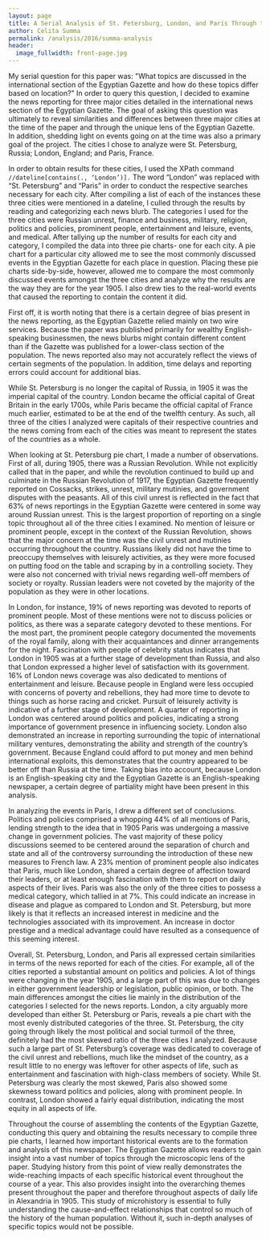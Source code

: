 ```yaml
---
layout: page
title: A Serial Analysis of St. Petersburg, London, and Paris Through the Lens of the Egyptian Gazette
author: Celita Summa
permalink: /analysis/2016/summa-analysis
header:
  image_fullwidth: front-page.jpg
---
```


My serial question for this paper was: "What topics are discussed in the international section of the Egyptian Gazette and how do these topics differ based on location?" In order to query this question, I decided to examine the news reporting for three major cities detailed in the international news section of the Egyptian Gazette. The goal of asking this question was ultimately to reveal similarities and differences between three major cities at the time of the paper and through the unique lens of the Egyptian Gazette. In addition, shedding light on events going on at the time was also a primary goal of the project. The cities I chose to analyze were St. Petersburg, Russia; London, England; and Paris, France.

In order to obtain results for these cities, I used the XPath command `//dateline[contains(., ‘London’)].` The word “London” was replaced with “St. Petersburg” and “Paris” in order to conduct the respective searches necessary for each city. After compiling a list of each of the instances these three cities were mentioned in a dateline, I culled through the results by reading and categorizing each news blurb. The categories I used for the three cities were Russian unrest, finance and business, military, religion, politics and policies, prominent people, entertainment and leisure, events, and medical. After tallying up the number of results for each city and category, I compiled the data into three pie charts- one for each city. A pie chart for a particular city allowed me to see the most commonly discussed events in the Egyptian Gazette for each place in question. Placing these pie charts side-by-side, however, allowed me to compare the most commonly discussed events amongst the three cities and analyze why the results are the way they are for the year 1905. I also drew ties to the real-world events that caused the reporting to contain the content it did.

First off, it is worth noting that there is a certain degree of bias present in the news reporting, as the Egyptian Gazette relied mainly on two wire services. Because the paper was published primarily for wealthy English-speaking businessmen, the news blurbs might contain different content than if the Gazette was published for a lower-class section of the population. The news reported also may not accurately reflect the views of certain segments of the population. In addition, time delays and reporting errors could account for additional bias.

While St. Petersburg is no longer the capital of Russia, in 1905 it was the imperial capital of the country. London became the official capital of Great Britain in the early 1700s, while Paris became the official capital of France much earlier, estimated to be at the end of the twelfth century. As such, all three of the cities I analyzed were capitals of their respective countries and the news coming from each of the cities was meant to represent the states of the countries as a whole.

When looking at St. Petersburg pie chart, I made a number of observations. First of all, during 1905, there was a Russian Revolution. While not explicitly called that in the paper, and while the revolution continued to build up and culminate in the Russian Revolution of 1917, the Egyptian Gazette frequently reported on Cossacks, strikes, unrest, military mutinies, and government disputes with the peasants. All of this civil unrest is reflected in the fact that 63% of news reportings in the Egyptian Gazette were centered in some way around Russian unrest. This is the largest proportion of reporting on a single topic throughout all of the three cities I examined. No mention of leisure or prominent people, except in the context of the Russian Revolution, shows that the major concern at the time was the civil unrest and mutinies occurring throughout the country. Russians likely did not have the time to preoccupy themselves with leisurely activities, as they were more focused on putting food on the table and scraping by in a controlling society. They were also not concerned with trivial news regarding well-off members of society or royalty. Russian leaders were not coveted by the majority of the population as they were in other locations.

In London, for instance, 19% of news reporting was devoted to reports of prominent people. Most of these mentions were not to discuss policies or politics, as there was a separate category devoted to these mentions. For the most part, the prominent people category documented the movements of the royal family, along with their acquaintances and dinner arrangements for the night. Fascination with people of celebrity status indicates that London in 1905 was at a further stage of development than Russia, and also that London expressed a higher level of satisfaction with its government. 16% of London news coverage was also dedicated to mentions of entertainment and leisure. Because people in England were less occupied with concerns of poverty and rebellions, they had more time to devote to things such as horse racing and cricket. Pursuit of leisurely activity is indicative of a further stage of development. A quarter of reporting in London was centered around politics and policies, indicating a strong importance of government presence in influencing society. London also demonstrated an increase in reporting surrounding the topic of international military ventures, demonstrating the ability and strength of the country’s government. Because England could afford to put money and men behind international exploits, this demonstrates that the country appeared to be better off than Russia at the time. Taking bias into account, because London is an English-speaking city and the Egyptian Gazette is an English-speaking newspaper, a certain degree of partiality might have been present in this analysis.

In analyzing the events in Paris, I drew a different set of conclusions. Politics and policies comprised a whopping 44% of all mentions of Paris, lending strength to the idea that in 1905 Paris was undergoing a massive change in government policies. The vast majority of these policy discussions seemed to be centered around the separation of church and state and all of the controversy surrounding the introduction of these new measures to French law. A 23% mention of prominent people also indicates that Paris, much like London, shared a certain degree of affection toward their leaders, or at least enough fascination with them to report on daily aspects of their lives. Paris was also the only of the three cities to possess a medical category, which tallied in at 7%. This could indicate an increase in disease and plague as compared to London and St. Petersburg, but more likely is that it reflects an increased interest in medicine and the technologies associated with its improvement. An increase in doctor prestige and a medical advantage could have resulted as a consequence of this seeming interest.

Overall, St. Petersburg, London, and Paris all expressed certain similarities in terms of the news reported for each of the cities. For example, all of the cities reported a substantial amount on politics and policies. A lot of things were changing in the year 1905, and a large part of this was due to changes in either government leadership or legislation, public opinion, or both. The main differences amongst the cities lie mainly in the distribution of the categories I selected for the news reports. London, a city arguably more developed than either St. Petersburg or Paris, reveals a pie chart with the most evenly distributed categories of the three. St. Petersburg, the city going through likely the most political and social turmoil of the three, definitely had the most skewed ratio of the three cities I analyzed. Because such a large part of St. Petersburg’s coverage was dedicated to coverage of the civil unrest and rebellions, much like the mindset of the country, as a result little to no energy was leftover for other aspects of life, such as entertainment and fascination with high-class members of society. While St. Petersburg was clearly the most skewed, Paris also showed some skewness toward politics and policies, along with prominent people. In contrast, London showed a fairly equal distribution, indicating the most equity in all aspects of life.

Throughout the course of assembling the contents of the Egyptian Gazette, conducting this query and obtaining the results necessary to compile three pie charts, I learned how important historical events are to the formation and analysis of this newspaper. The Egyptian Gazette allows readers to gain insight into a vast number of topics through the microscopic lens of the paper. Studying history from this point of view really demonstrates the wide-reaching impacts of each specific historical event throughout the course of a year. This also provides insight into the overarching themes present throughout the paper and therefore throughout aspects of daily life in Alexandria in 1905. This study of microhistory is essential to fully understanding the cause-and-effect relationships that control so much of the history of the human population. Without it, such in-depth analyses of specific topics would not be possible.
